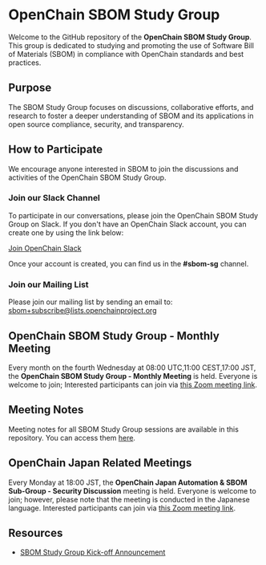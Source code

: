 # OpenChain SBOM Study Group

Welcome to the GitHub repository of the **OpenChain SBOM Study Group**. This group is dedicated to studying and promoting the use of Software Bill of Materials (SBOM) in compliance with OpenChain standards and best practices.

## Purpose
The SBOM Study Group focuses on discussions, collaborative efforts, and research to foster a deeper understanding of SBOM and its applications in open source compliance, security, and transparency.

## How to Participate
We encourage anyone interested in SBOM to join the discussions and activities of the OpenChain SBOM Study Group.

### Join our Slack Channel
To participate in our conversations, please join the OpenChain SBOM Study Group on Slack. If you don't have an OpenChain Slack account, you can create one by using the link below:

[Join OpenChain Slack](https://join.slack.com/t/openchainproject/shared_invite/zt-7ayys8g2-dgijHIK_kyrhEWEknrD0cQ)

Once your account is created, you can find us in the **#sbom-sg** channel.

### Join our Mailing List
Please join our mailing list by sending an email to: sbom+subscribe@lists.openchainproject.org

## OpenChain SBOM Study Group - Monthly Meeting
Every month on the fourth Wednesday at 08:00 UTC,11:00 CEST,17:00 JST, the **OpenChain SBOM Study Group - Monthly Meeting** is held. Everyone is welcome to join; Interested participants can join via [this Zoom meeting link](https://zoom-lfx.platform.linuxfoundation.org/meeting/93693718211?password=6adbb7a3-e2be-4f44-8962-b38e0306c7a0).

## Meeting Notes
Meeting notes for all SBOM Study Group sessions are available in this repository. You can access them [here](https://github.com/OpenChain-Project/SBOM-sg/tree/main/meetings).

## OpenChain Japan Related Meetings
Every Monday at 18:00 JST, the **OpenChain Japan Automation & SBOM Sub-Group - Security Discussion** meeting is held. Everyone is welcome to join; however, please note that the meeting is conducted in the Japanese language. Interested participants can join via [this Zoom meeting link](https://zoom-lfx.platform.linuxfoundation.org/meeting/91779997125?password=17af0e84-2be1-4402-9f05-e04edce398a8).

## Resources
- [SBOM Study Group Kick-off Announcement](https://openchainproject.org/news/2024/07/17/sbom-study-group-kick-off)
